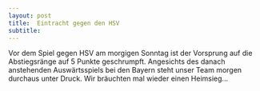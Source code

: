 ```yaml
---
layout: post
title:  Eintracht gegen den HSV
subtitle:  
---
```


Vor dem Spiel gegen HSV am morgigen Sonntag ist der Vorsprung auf die Abstiegsränge auf 5 Punkte geschrumpft. Angesichts des danach anstehenden Auswärtsspiels bei den Bayern steht unser Team morgen durchaus unter Druck. Wir bräuchten mal wieder einen Heimsieg...


